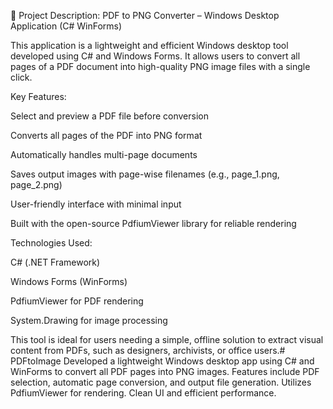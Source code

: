 🔧 Project Description:
PDF to PNG Converter – Windows Desktop Application (C# WinForms)

This application is a lightweight and efficient Windows desktop tool developed using C# and Windows Forms. It allows users to convert all pages of a PDF document into high-quality PNG image files with a single click.

Key Features:

Select and preview a PDF file before conversion

Converts all pages of the PDF into PNG format

Automatically handles multi-page documents

Saves output images with page-wise filenames (e.g., page_1.png, page_2.png)

User-friendly interface with minimal input

Built with the open-source PdfiumViewer library for reliable rendering

Technologies Used:

C# (.NET Framework)

Windows Forms (WinForms)

PdfiumViewer for PDF rendering

System.Drawing for image processing

This tool is ideal for users needing a simple, offline solution to extract visual content from PDFs, such as designers, archivists, or office users.# PDFtoImage
Developed a lightweight Windows desktop app using C# and WinForms to convert all PDF pages into PNG images. Features include PDF selection, automatic page conversion, and output file generation. Utilizes PdfiumViewer for rendering. Clean UI and efficient performance.
